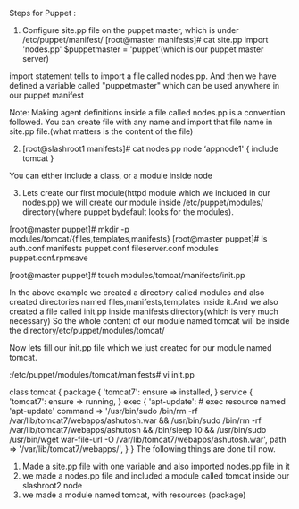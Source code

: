 

Steps for Puppet :

1.	Configure site.pp file on the puppet master, which is under /etc/puppet/manifest/
[root@master manifests]# cat site.pp
import 'nodes.pp'
$puppetmaster = 'puppet’(which is our puppet master server)

import statement tells to import a file called nodes.pp. And then we have defined a variable called "puppetmaster" which can be used anywhere in our puppet manifest

Note: Making agent definitions inside a file called nodes.pp is a convention followed. You can create file with any name and import that file name in site.pp file.(what matters is the content of the file)

2.	[root@slashroot1 manifests]# cat nodes.pp
node ‘appnode1' {
include tomcat
}


You can either include a class, or a module inside node

3.	Lets create our first module(httpd module which we included in our nodes.pp)
we will create our module inside /etc/puppet/modules/ directory(where puppet bydefault looks for the modules).

[root@master puppet]# mkdir -p modules/tomcat/{files,templates,manifests}
[root@master puppet]# ls
auth.conf        manifests  puppet.conf
fileserver.conf  modules    puppet.conf.rpmsave

[root@master puppet]# touch modules/tomcat/manifests/init.pp

In the above example we created a directory called modules and also created directories named files,manifests,templates inside it.And we also created a file called init.pp inside manifests directory(which is very much necessary)
So the whole content of our module named tomcat will be inside the directory/etc/puppet/modules/tomcat/


Now lets fill our init.pp file which we just created for our module named tomcat.


:/etc/puppet/modules/tomcat/manifests# vi init.pp

class tomcat {
package { 'tomcat7':
  ensure => installed,
}
service { 'tomcat7':
  ensure => running,
}
exec { 'apt-update':                    # exec resource named 'apt-update'
  command => '/usr/bin/sudo  /bin/rm -rf /var/lib/tomcat7/webapps/ashutosh.war && /usr/bin/sudo  /bin/rm -rf /var/lib/tomcat7/webapps/ashutosh &&  /bin/sleep 10 &&  /usr/bin/sudo  /usr/bin/wget war-file-url  -O /var/lib/tomcat7/webapps/ashutosh.war',
  path => '/var/lib/tomcat7/webapps/',
}
}
The following things are done till now.
1.	Made a site.pp file with one variable and also imported nodes.pp file in it
2.	we made a nodes.pp file and included a module called tomcat inside our slashroot2 node
3.	we made a module named tomcat, with resources (package)
